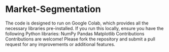 # Market-Segmentation
The code is designed to run on Google Colab, which provides all the necessary libraries pre-installed. If you run this locally, ensure you have the following Python libraries:
NumPy
Pandas
Matplotlib
Contributions
Contributions are welcome! Please fork the repository and submit a pull request for any improvements or additional features.
